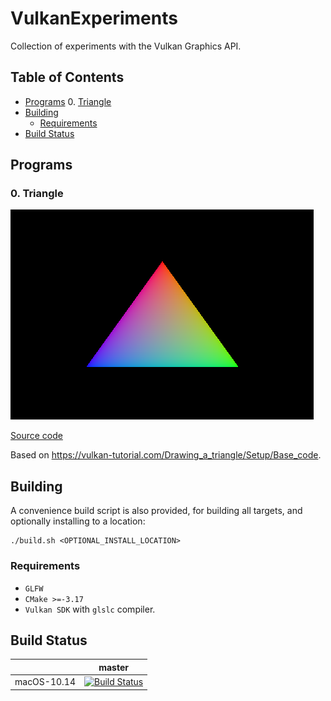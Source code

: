 # VulkanExperiments

Collection of experiments with the Vulkan Graphics API.

## Table of Contents

- [Programs](#programs)
  0. [Triangle](#0-triangle)
- [Building](#building)
  - [Requirements](#requirements)
- [Build Status](#build-status)

## Programs

### 0. Triangle

![Triangle](./src/triangle/triangle.png)

[Source code](src/triangle/main.cpp)

Based on https://vulkan-tutorial.com/Drawing_a_triangle/Setup/Base_code.

## Building

A convenience build script is also provided, for building all targets, and optionally installing to a location:
```
./build.sh <OPTIONAL_INSTALL_LOCATION>
```

### Requirements

- `GLFW`
- `CMake >=-3.17`
- `Vulkan SDK` with `glslc` compiler.

## Build Status

|       | master | 
| ----- | ------ | 
| macOS-10.14 | [![Build Status](https://travis-ci.com/moddyz/VulkanExperiments.svg?branch=master)](https://travis-ci.com/moddyz/VulkanExperiments) |

